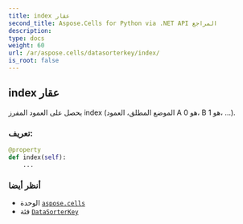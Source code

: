 ```yaml
---
title: index عقار
second_title: Aspose.Cells for Python via .NET API المراجع
description:
type: docs
weight: 60
url: /ar/aspose.cells/datasorterkey/index/
is_root: false
---
```

##  index عقار

يحصل على العمود المفرز index (الموضع المطلق، العمود A هو 0، B هو 1، ...).
###  تعريف:
```python
@property
def index(self):
    ...
```

###  أنظر أيضا
* الوحدة [`aspose.cells`](../../)
* فئة [`DataSorterKey`](/cells/python-net/ar/aspose.cells/datasorterkey)
